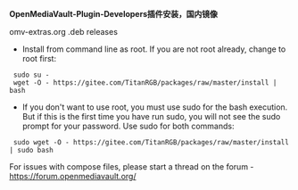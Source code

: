 **OpenMediaVault-Plugin-Developers插件安装，国内镜像**

omv-extras.org .deb releases

* Install from command line as root. If you are not root already, change to root first:
```console
 sudo su -
 wget -O - https://gitee.com/TitanRGB/packages/raw/master/install | bash
```

* If you don't want to use root, you must use sudo for the bash execution.  But if this is the first time you have run sudo, you will not see the sudo prompt for your password.  Use sudo for both commands:
```console
 sudo wget -O - https://gitee.com/TitanRGB/packages/raw/master/install | sudo bash
```

For issues with compose files, please start a thread on the forum - https://forum.openmediavault.org/
